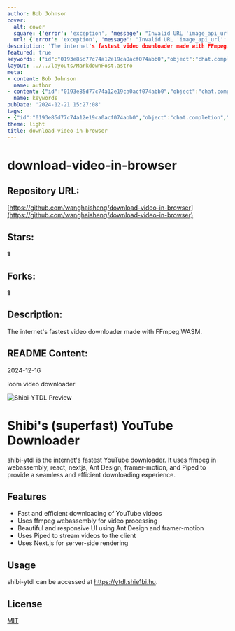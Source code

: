 ```yaml
---
author: Bob Johnson
cover:
  alt: cover
  square: {'error': 'exception', 'message': "Invalid URL 'image_api_url': No scheme supplied. Perhaps you meant https://image_api_url?"}
  url: {'error': 'exception', 'message': "Invalid URL 'image_api_url': No scheme supplied. Perhaps you meant https://image_api_url?"}
description: 'The internet's fastest video downloader made with FFmpeg.WASM.'
featured: true
keywords: {"id":"0193e85d77c74a12e19ca0acf074abb0","object":"chat.completion","created":1734770259,"model":"Qwen/Qwen2.5-7B-Instruct","choices":[{"index":0,"message":{"role":"assistant","content":"Certainly! Here are the keywords and tags extracted from the provided text:\n\n### Keywords:\n- download\n- video\n- downloader\n- FFmpeg\n- WASM\n- webassembly\n- YouTube\n- efficient\n- fast\n- responsive\n- UI\n- Ant Design\n- framer-motion\n- Piped\n- Next.js\n- server-side rendering\n- MIT\n\n### Tags:\n- download-video-in-browser\n- loom video downloader\n- shibi-ytdl\n- superfast\n- YouTube Downloader\n- internet's fastest YouTube downloader\n- ffmpeg\n- webassembly\n- react\n- nextjs\n- Ant Design\n- framer-motion\n- Piped\n- MIT License"},"finish_reason":"stop"}],"usage":{"prompt_tokens":240,"completion_tokens":146,"total_tokens":386},"system_fingerprint":""}
layout: ../../layouts/MarkdownPost.astro
meta:
- content: Bob Johnson
  name: author
- content: {"id":"0193e85d77c74a12e19ca0acf074abb0","object":"chat.completion","created":1734770259,"model":"Qwen/Qwen2.5-7B-Instruct","choices":[{"index":0,"message":{"role":"assistant","content":"Certainly! Here are the keywords and tags extracted from the provided text:\n\n### Keywords:\n- download\n- video\n- downloader\n- FFmpeg\n- WASM\n- webassembly\n- YouTube\n- efficient\n- fast\n- responsive\n- UI\n- Ant Design\n- framer-motion\n- Piped\n- Next.js\n- server-side rendering\n- MIT\n\n### Tags:\n- download-video-in-browser\n- loom video downloader\n- shibi-ytdl\n- superfast\n- YouTube Downloader\n- internet's fastest YouTube downloader\n- ffmpeg\n- webassembly\n- react\n- nextjs\n- Ant Design\n- framer-motion\n- Piped\n- MIT License"},"finish_reason":"stop"}],"usage":{"prompt_tokens":240,"completion_tokens":146,"total_tokens":386},"system_fingerprint":""}
  name: keywords
pubDate: '2024-12-21 15:27:08'
tags:
- {"id":"0193e85d77c74a12e19ca0acf074abb0","object":"chat.completion","created":1734770259,"model":"Qwen/Qwen2.5-7B-Instruct","choices":[{"index":0,"message":{"role":"assistant","content":"Certainly! Here are the keywords and tags extracted from the provided text:\n\n### Keywords:\n- download\n- video\n- downloader\n- FFmpeg\n- WASM\n- webassembly\n- YouTube\n- efficient\n- fast\n- responsive\n- UI\n- Ant Design\n- framer-motion\n- Piped\n- Next.js\n- server-side rendering\n- MIT\n\n### Tags:\n- download-video-in-browser\n- loom video downloader\n- shibi-ytdl\n- superfast\n- YouTube Downloader\n- internet's fastest YouTube downloader\n- ffmpeg\n- webassembly\n- react\n- nextjs\n- Ant Design\n- framer-motion\n- Piped\n- MIT License"},"finish_reason":"stop"}],"usage":{"prompt_tokens":240,"completion_tokens":146,"total_tokens":386},"system_fingerprint":""}
theme: light
title: download-video-in-browser
---
```


# download-video-in-browser

## Repository URL: 
[https://github.com/wanghaisheng/download-video-in-browser](https://github.com/wanghaisheng/download-video-in-browser)

## Stars: 
**1**

## Forks: 
**1**

## Description: 
The internet's fastest video downloader made with FFmpeg.WASM.

## README Content: 
2024-12-16

loom video downloader


![Shibi-YTDL Preview](https://i.imgur.com/71zE72J.gif)

# Shibi's (superfast) YouTube Downloader

shibi-ytdl is the internet's fastest YouTube downloader. It uses ffmpeg in webassembly, react, nextjs, Ant Design, framer-motion, and Piped to provide a seamless and efficient downloading experience.

## Features

- Fast and efficient downloading of YouTube videos
- Uses ffmpeg webassembly for video processing
- Beautiful and responsive UI using Ant Design and framer-motion
- Uses Piped to stream videos to the client
- Uses Next.js for server-side rendering

## Usage

shibi-ytdl can be accessed at https://ytdl.shie1bi.hu.

## License

[MIT](https://opensource.org/licenses/MIT)

